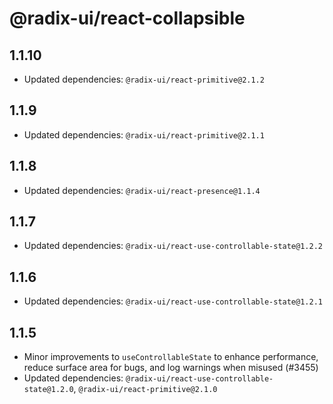 # @radix-ui/react-collapsible

## 1.1.10

- Updated dependencies: `@radix-ui/react-primitive@2.1.2`

## 1.1.9

- Updated dependencies: `@radix-ui/react-primitive@2.1.1`

## 1.1.8

- Updated dependencies: `@radix-ui/react-presence@1.1.4`

## 1.1.7

- Updated dependencies: `@radix-ui/react-use-controllable-state@1.2.2`

## 1.1.6

- Updated dependencies: `@radix-ui/react-use-controllable-state@1.2.1`

## 1.1.5

- Minor improvements to `useControllableState` to enhance performance, reduce surface area for bugs, and log warnings when misused (#3455)
- Updated dependencies: `@radix-ui/react-use-controllable-state@1.2.0`, `@radix-ui/react-primitive@2.1.0`
